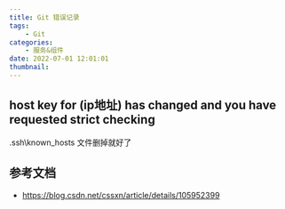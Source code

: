 ```yaml
---
title: Git 错误记录
tags:
    - Git
categories:
    - 服务&组件
date: 2022-07-01 12:01:01
thumbnail:
---
```


## host key for (ip地址) has changed and you have requested strict checking

.ssh\known_hosts 文件删掉就好了

## 参考文档

- https://blog.csdn.net/cssxn/article/details/105952399
